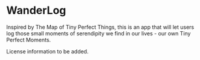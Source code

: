 # WanderLog
Inspired by The Map of Tiny Perfect Things, this is an app that will let users log those small moments of serendipity we find in our lives - our own Tiny Perfect Moments.

License information to be added.

